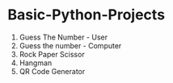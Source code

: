 # Basic-Python-Projects

1. Guess The Number - User
2. Guess the number - Computer
3. Rock Paper Scissor
4. Hangman
5. QR Code Generator
